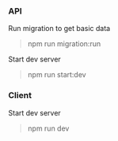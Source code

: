 ### API

Run migration to get basic data

> npm run migration:run

Start dev server

> npm run start:dev

### Client

Start dev server

> npm run dev
